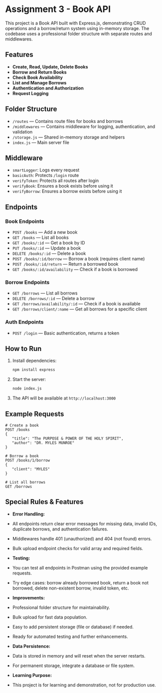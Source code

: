 # Assignment 3 - Book API

This project is a Book API built with Express.js, demonstrating CRUD operations and a borrow/return system using in-memory storage. The codebase uses a professional folder structure with separate routes and middlewares.

## Features

- **Create, Read, Update, Delete Books**
- **Borrow and Return Books**
- **Check Book Availability**
- **List and Manage Borrows**
- **Authentication and Authorization**
- **Request Logging**

## Folder Structure

- `/routes` — Contains route files for books and borrows
- `/middlewares` — Contains middleware for logging, authentication, and validation
- `/storage.js` — Shared in-memory storage and helpers
- `index.js` — Main server file

## Middleware

- `smartLogger`: Logs every request
- `basicAuth`: Protects `/login` route
- `verifyToken`: Protects all routes after login
- `verifyBook`: Ensures a book exists before using it
- `verifyBorrow`: Ensures a borrow exists before using it

## Endpoints

### Book Endpoints

- `POST /books` — Add a new book
- `GET /books` — List all books
- `GET /books/:id` — Get a book by ID
- `PUT /books/:id` — Update a book
- `DELETE /books/:id` — Delete a book
- `POST /books/:id/borrow` — Borrow a book (requires client name)
- `POST /books/:id/return` — Return a borrowed book
- `GET /books/:id/availability` — Check if a book is borrowed

### Borrow Endpoints

- `GET /borrows` — List all borrows
- `DELETE /borrows/:id` — Delete a borrow
- `GET /borrows/availability/:id` — Check if a book is available
- `GET /borrows/client/:name` — Get all borrows for a specific client

### Auth Endpoints

- `POST /login` — Basic authentication, returns a token

## How to Run

1. Install dependencies:

    ```bash
    npm install express
    ```

2. Start the server:

    ```bash
    node index.js
    ```

3. The API will be available at `http://localhost:3000`

## Example Requests

```http
# Create a book
POST /books
{
   "title": "The PURPOSE & POWER OF THE HOLY SPIRIT",
   "author": "DR. MYLES MUNROE"
}

# Borrow a book
POST /books/1/borrow
{
   "client": "MYLES"
}

# List all borrows
GET /borrows
```

## Special Rules & Features

- **Error Handling:**
- All endpoints return clear error messages for missing data, invalid IDs, duplicate borrows, and authentication failures.
- Middlewares handle 401 (unauthorized) and 404 (not found) errors.
- Bulk upload endpoint checks for valid array and required fields.

- **Testing:**
- You can test all endpoints in Postman using the provided example requests.
- Try edge cases: borrow already borrowed book, return a book not borrowed, delete non-existent borrow, invalid token, etc.

- **Improvements:**
- Professional folder structure for maintainability.
- Bulk upload for fast data population.
- Easy to add persistent storage (file or database) if needed.
- Ready for automated testing and further enhancements.

- **Data Persistence:**
- Data is stored in memory and will reset when the server restarts.
- For permanent storage, integrate a database or file system.

- **Learning Purpose:**
- This project is for learning and demonstration, not for production use.
